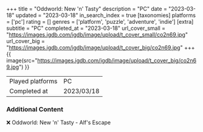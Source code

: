 +++
title = "Oddworld: New 'n' Tasty"
description = "PC"
date = "2023-03-18"
updated = "2023-03-18"
in_search_index = true
[taxonomies]
platforms = ['pc']
rating = []
genres = ['platform', 'puzzle', 'adventure', 'indie']
[extra]
subtitle = "PC"
completed_at = "2023-03-18"
url_cover_small = "https://images.igdb.com/igdb/image/upload/t_cover_small/co2n69.jpg"
url_cover_big = "https://images.igdb.com/igdb/image/upload/t_cover_big/co2n69.jpg"
+++
{{ image(src="https://images.igdb.com/igdb/image/upload/t_cover_big/co2n69.jpg") }}

|              |            |
| ------------ | ---------- |
| Played platforms    | PC |
| Completed at | 2023/03/18 |



### Additional Content


❌ Oddworld: New 'n' Tasty - Alf's Escape
